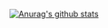 [![Anurag's github stats](https://github-readme-stats.vercel.app/api?username=talaodi)](https://github.com/anuraghazra/github-readme-stats)